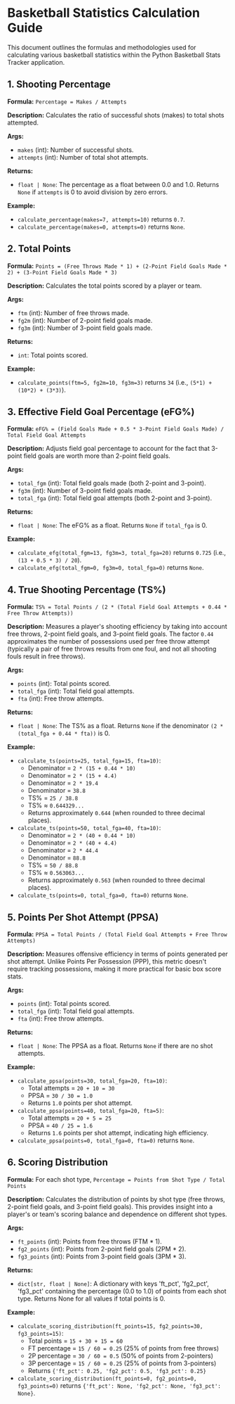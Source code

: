 # Basketball Statistics Calculation Guide

This document outlines the formulas and methodologies used for calculating various basketball statistics within the Python Basketball Stats Tracker application.

## 1. Shooting Percentage

**Formula:** `Percentage = Makes / Attempts`

**Description:** Calculates the ratio of successful shots (makes) to total shots attempted.

**Args:**
*   `makes` (int): Number of successful shots.
*   `attempts` (int): Number of total shot attempts.

**Returns:**
*   `float | None`: The percentage as a float between 0.0 and 1.0. Returns `None` if `attempts` is 0 to avoid division by zero errors.

**Example:**
*   `calculate_percentage(makes=7, attempts=10)` returns `0.7`.
*   `calculate_percentage(makes=0, attempts=0)` returns `None`.

## 2. Total Points

**Formula:** `Points = (Free Throws Made * 1) + (2-Point Field Goals Made * 2) + (3-Point Field Goals Made * 3)`

**Description:** Calculates the total points scored by a player or team.

**Args:**
*   `ftm` (int): Number of free throws made.
*   `fg2m` (int): Number of 2-point field goals made.
*   `fg3m` (int): Number of 3-point field goals made.

**Returns:**
*   `int`: Total points scored.

**Example:**
*   `calculate_points(ftm=5, fg2m=10, fg3m=3)` returns `34` (i.e., `(5*1) + (10*2) + (3*3)`).

## 3. Effective Field Goal Percentage (eFG%)

**Formula:** `eFG% = (Field Goals Made + 0.5 * 3-Point Field Goals Made) / Total Field Goal Attempts`

**Description:** Adjusts field goal percentage to account for the fact that 3-point field goals are worth more than 2-point field goals.

**Args:**
*   `total_fgm` (int): Total field goals made (both 2-point and 3-point).
*   `fg3m` (int): Number of 3-point field goals made.
*   `total_fga` (int): Total field goal attempts (both 2-point and 3-point).

**Returns:**
*   `float | None`: The eFG% as a float. Returns `None` if `total_fga` is 0.

**Example:**
*   `calculate_efg(total_fgm=13, fg3m=3, total_fga=20)` returns `0.725` (i.e., `(13 + 0.5 * 3) / 20`).
*   `calculate_efg(total_fgm=0, fg3m=0, total_fga=0)` returns `None`.

## 4. True Shooting Percentage (TS%)

**Formula:** `TS% = Total Points / (2 * (Total Field Goal Attempts + 0.44 * Free Throw Attempts))`

**Description:** Measures a player's shooting efficiency by taking into account free throws, 2-point field goals, and 3-point field goals. The factor `0.44` approximates the number of possessions used per free throw attempt (typically a pair of free throws results from one foul, and not all shooting fouls result in free throws).

**Args:**
*   `points` (int): Total points scored.
*   `total_fga` (int): Total field goal attempts.
*   `fta` (int): Free throw attempts.

**Returns:**
*   `float | None`: The TS% as a float. Returns `None` if the denominator `(2 * (total_fga + 0.44 * fta))` is 0.

**Example:**
*   `calculate_ts(points=25, total_fga=15, fta=10)`:
    *   Denominator = `2 * (15 + 0.44 * 10)`
    *   Denominator = `2 * (15 + 4.4)`
    *   Denominator = `2 * 19.4`
    *   Denominator = `38.8`
    *   TS% = `25 / 38.8`
    *   TS% ≈ `0.644329...`
    *   Returns approximately `0.644` (when rounded to three decimal places).
*   `calculate_ts(points=50, total_fga=40, fta=10)`:
    *   Denominator = `2 * (40 + 0.44 * 10)`
    *   Denominator = `2 * (40 + 4.4)`
    *   Denominator = `2 * 44.4`
    *   Denominator = `88.8`
    *   TS% = `50 / 88.8`
    *   TS% ≈ `0.563063...`
    *   Returns approximately `0.563` (when rounded to three decimal places).
*   `calculate_ts(points=0, total_fga=0, fta=0)` returns `None`.

## 5. Points Per Shot Attempt (PPSA)

**Formula:** `PPSA = Total Points / (Total Field Goal Attempts + Free Throw Attempts)`

**Description:** Measures offensive efficiency in terms of points generated per shot attempt. Unlike Points Per Possession (PPP), this metric doesn't require tracking possessions, making it more practical for basic box score stats.

**Args:**
*   `points` (int): Total points scored.
*   `total_fga` (int): Total field goal attempts.
*   `fta` (int): Free throw attempts.

**Returns:**
*   `float | None`: The PPSA as a float. Returns `None` if there are no shot attempts.

**Example:**
*   `calculate_ppsa(points=30, total_fga=20, fta=10)`:
    *   Total attempts = `20 + 10 = 30`
    *   PPSA = `30 / 30 = 1.0`
    *   Returns `1.0` points per shot attempt.
*   `calculate_ppsa(points=40, total_fga=20, fta=5)`:
    *   Total attempts = `20 + 5 = 25`
    *   PPSA = `40 / 25 = 1.6`
    *   Returns `1.6` points per shot attempt, indicating high efficiency.
*   `calculate_ppsa(points=0, total_fga=0, fta=0)` returns `None`.

## 6. Scoring Distribution

**Formula:** For each shot type, `Percentage = Points from Shot Type / Total Points`

**Description:** Calculates the distribution of points by shot type (free throws, 2-point field goals, and 3-point field goals). This provides insight into a player's or team's scoring balance and dependence on different shot types.

**Args:**
*   `ft_points` (int): Points from free throws (FTM * 1).
*   `fg2_points` (int): Points from 2-point field goals (2PM * 2).
*   `fg3_points` (int): Points from 3-point field goals (3PM * 3).

**Returns:**
*   `dict[str, float | None]`: A dictionary with keys 'ft_pct', 'fg2_pct', 'fg3_pct' containing the percentage (0.0 to 1.0) of points from each shot type. Returns None for all values if total points is 0.

**Example:**
*   `calculate_scoring_distribution(ft_points=15, fg2_points=30, fg3_points=15)`:
    *   Total points = `15 + 30 + 15 = 60`
    *   FT percentage = `15 / 60 = 0.25` (25% of points from free throws)
    *   2P percentage = `30 / 60 = 0.5` (50% of points from 2-pointers)
    *   3P percentage = `15 / 60 = 0.25` (25% of points from 3-pointers)
    *   Returns `{'ft_pct': 0.25, 'fg2_pct': 0.5, 'fg3_pct': 0.25}`
*   `calculate_scoring_distribution(ft_points=0, fg2_points=0, fg3_points=0)` returns `{'ft_pct': None, 'fg2_pct': None, 'fg3_pct': None}`.

